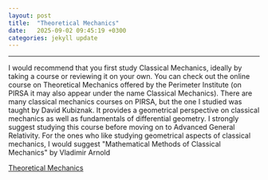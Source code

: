 ```yaml
---
layout: post
title:  "Theoretical Mechanics"
date:   2025-09-02 09:45:19 +0300
categories: jekyll update
---
```


---
I would recommend that you first study Classical Mechanics, ideally by taking a course or reviewing it on your own. You can check out the online course on Theoretical Mechanics offered by the Perimeter Institute (on PIRSA it may also appear under the name Classical Mechanics). There are many classical mechanics courses on PIRSA, but the one I studied was taught by David Kubiznak. It provides a geometrical perspective on classical mechanics as well as fundamentals of differential geometry. I strongly suggest studying this course before moving on to Advanced General Relativity. For the ones who like studying geometrical aspects of classical mechanics, I would suggest "Mathematical Methods of Classical Mechanics" by  Vladimir Arnold



[Theoretical Mechanics](/assets/files/TheoreticalMechanics.pdf)<br>